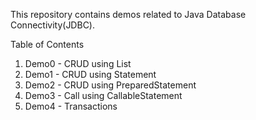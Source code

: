 This repository contains demos related to Java Database Connectivity(JDBC).

Table of Contents

1. Demo0 - CRUD using List
2. Demo1 - CRUD using Statement
3. Demo2 - CRUD using PreparedStatement
4. Demo3 - Call using CallableStatement
5. Demo4 - Transactions
